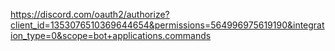 https://discord.com/oauth2/authorize?client_id=1353076510369644654&permissions=564996975619190&integration_type=0&scope=bot+applications.commands